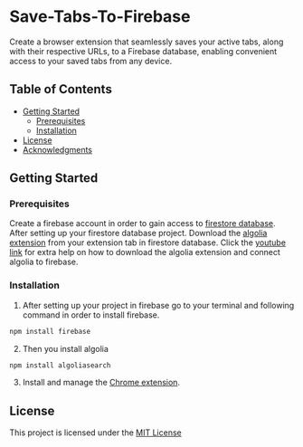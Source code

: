 # Save-Tabs-To-Firebase

Create a browser extension that seamlessly saves your active tabs, along with their respective URLs, to a Firebase database, enabling convenient access to your saved tabs from any device.

## Table of Contents

- [Getting Started](#getting-started)
  - [Prerequisites](#prerequisites)
  - [Installation](#installation)
- [License](#license)
- [Acknowledgments](#acknowledgments)

## Getting Started

### Prerequisites

Create a firebase account in order to gain access to [firestore database](https://firebase.google.com/docs/firestore/quickstart). After setting up your firestore database project. Download the [algolia extension](https://www.algolia.com/developers/firebase-search-extension/) from your extension tab in firestore database. Click the [youtube link](https://www.youtube.com/watch?v=ZNVAPpTpKpk) for extra help on how to download the algolia extension and connect algolia to firebase.

### Installation 

1. After setting up your project in firebase go to your terminal and following command in order to install firebase.
  ```bash
  npm install firebase
   ```
2. Then you install algolia 
  ```bash
  npm install algoliasearch
  ```
3. Install and manage the [Chrome extension]((https://support.google.com/chrome_webstore/answer/2664769?hl=en)).

## License

This project is licensed under the [MIT License]()
